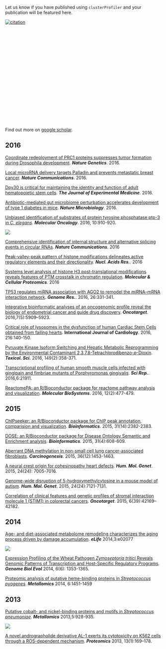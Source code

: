 <!-- AddToAny BEGIN -->
<div class="a2a_kit a2a_kit_size_32 a2a_default_style">
<a class="a2a_dd" href="//www.addtoany.com/share"></a>
<a class="a2a_button_facebook"></a>
<a class="a2a_button_twitter"></a>
<a class="a2a_button_google_plus"></a>
<a class="a2a_button_pinterest"></a>
<a class="a2a_button_reddit"></a>
<a class="a2a_button_sina_weibo"></a>
<a class="a2a_button_wechat"></a>
<a class="a2a_button_douban"></a>
</div>
<script async src="//static.addtoany.com/menu/page.js"></script>
<!-- AddToAny END -->

<link rel="stylesheet" href="https://guangchuangyu.github.io/css/academicons.min.css">
<link rel="stylesheet" href="https://guangchuangyu.github.io/css/font-awesome.min.css">


Let us know if you have published using `clusterProfiler` and your publication will be featured here.

[![citation](https://img.shields.io/badge/cited%20by-111-blue.svg?style=flat)](https://scholar.google.com.hk/scholar?oi=bibs&hl=en&cites=2349076811020942117)

<link rel='stylesheet' href=https://guangchuangyu.github.io/resume/css/morris.css>
<script src='https://guangchuangyu.github.io/resume/css/jquery.min.js' type='text/javascript'></script>
<script src='https://guangchuangyu.github.io/resume/css/raphael-min.js' type='text/javascript'></script>
<script src='https://guangchuangyu.github.io/resume/css/morris-0.4.2.min.js' type='text/javascript'></script>


<style>
  .rChart {
    display: block;
    margin-left: auto; 
    margin-right: auto;
    width: 800px;
    height: 300px;
  }  
  </style>

<div id = 'chart3f2b4761d7c1' class = 'rChart morris'></div>
<script type='text/javascript'>
    var chartParams = {
 "element": "chart3f2b4761d7c1",
"width":            800,
"height":            400,
"xkey": "year",
"ykeys": [
 "cites" 
],
"data": [
 {
 "year": 2012,
"cites":              6,
"pubid": "MLfJN-KU85MC" 
},
{
 "year": 2013,
"cites":             13,
"pubid": "MLfJN-KU85MC" 
},
{
 "year": 2014,
"cites":             18,
"pubid": "MLfJN-KU85MC" 
},
{
 "year": 2015,
"cites":             26,
"pubid": "MLfJN-KU85MC" 
},
{
 "year": 2016,
"cites":             48,
"pubid": "MLfJN-KU85MC" 
} 
],
"id": "chart3f2b4761d7c1",
"labels": "cites" 
},
      chartType = "Bar"
    new Morris[chartType](chartParams)
</script>


Find out more on [<i class="ai ai-google-scholar"></i> google scholar](https://scholar.google.com.hk/scholar?oi=bibs&hl=en&cites=2349076811020942117).
 

## <i class="fa fa-calendar"></i> 2016

[Coordinate redeployment of PRC1 proteins suppresses tumor formation during Drosophila development](http://www.nature.com/ng/journal/vaop/ncurrent/full/ng.3671.html). ***Nature Genetics***. 2016.


[Local microRNA delivery targets Palladin and prevents metastatic breast cancer](http://www.nature.com/ncomms/2016/160919/ncomms12868/full/ncomms12868.html). ***Nature Communications***. 2016.


[Dpy30 is critical for maintaining the identity and function of adult hematopoietic stem cells](http://jem.rupress.org/content/early/2016/09/14/jem.20160185.full). ***The Journal of Experimental Medicine***. 2016.

[Antibiotic-mediated gut microbiome perturbation accelerates development of type 1 diabetes in mice](http://www.nature.com/articles/nmicrobiol2016140). **_Nature Microbiology_**. 2016.

[Unbiased identification of substrates of protein tyrosine phosphatase ptp-3 in *C. elegans*](http://dx.doi.org/10.1016/j.molonc.2016.03.003). **_Molecular Oncology_**. 2016, 10:910-920.

![](featured_img/1-s2.0-S004565351530309X-gr3.jpg)

[Comprehensive identification of internal structure and alternative splicing events in circular RNAs](http://dx.doi.org/10.1038/ncomms12060). **_Nature Communications_**. 2016

[Peak-valley-peak pattern of histone modifications delineates active regulatory elements and their directionality](http://dx.doi.org/10.1093/nar/gkw250). **_Nucl. Acids Res._**. 2016

[Systems level analysis of histone H3 post-translational modifications reveals features of PTM crosstalk in chromatin regulation](http://dx.doi.org/10.1074/mcp.M115.054460). **_Molecular & Cellular Proteomics_**. 2016

[TP53 regulates miRNA association with AGO2 to remodel the miRNA–mRNA interaction network](http://genome.cshlp.org/content/26/3/331.short). __*Genome Res.*__. 2016, 26:331-341.


[Integrative bioinformatic analyses of an oncogenomic profile reveal the biology of endometrial cancer and guide drug discovery](https://www.ncbi.nlm.nih.gov/pmc/articles/PMC4868730/). __*Oncotarget*__. 2016,7(5):5909–5923. 


[Critical role of lysosomes in the dysfunction of human Cardiac Stem Cells obtained from failing hearts](http://dx.doi.org/10.1016/j.ijcard.2016.04.155). **International Journal of Cardiology**. 2016, 216:140-150.

[Pyruvate Kinase Isoform Switching and Hepatic Metabolic Reprogramming by the Environmental Contaminant 2,3,7,8-Tetrachlorodibenzo-*p*-Dioxin](http://toxsci.oxfordjournals.org/content/149/2/358.short). __*Toxicol. Sci.*__ 2016, 149(2):358-371.


[Transcriptional profiling of human smooth muscle cells infected with gingipain and fimbriae mutants of Porphyromonas gingivalis](http://dx.doi.org/10.1038%2Fsrep21911). **_Sci Rep._**. 2016,6:21911.

[ReactomePA: an R/Bioconductor package for reactome pathway analysis and visualization](http://dx.doi.org/10.1039/C5MB00663E). __*Molecular BioSystems*__. 2016, 12(2):477-479.


## <i class="fa fa-calendar"></i> 2015

[ChIPseeker: an R/Bioconductor package for ChIP peak annotation, comparision and visualization](http://bioinformatics.oxfordjournals.org/cgi/content/abstract/btv145). __*Bioinformatics*__. 2015, 31(14):2382-2383.

[DOSE: an R/Bioconductor package for Disease Ontology Semantic and Enrichment analysis](http://bioinformatics.oxfordjournals.org/cgi/content/abstract/btu684). __*Bioinformatics*__. 2015, 31(4):608-609.

[Aberrant DNA methylation in non-small cell lung cancer-associated fibroblasts](http://dx.doi.org/10.1093/carcin/bgv146). __*Carcinogenesis*__. 2015, 36(12):1453-1463. 

[A neural crest origin for cohesinopathy heart defects](http://dx.doi.org/10.1093/hmg/ddv402). __*Hum. Mol. Genet*__. 2015, 24(24): 7005-7016. 

[Genome-wide disruption of 5-hydroxymethylcytosine in a mouse model of autism](http://dx.doi.org/10.1093/hmg/ddv411). __*Hum. Mol. Genet*__. 2015, 24(24):7121-7131. 

[Correlation of clinical features and genetic profiles of stromal interaction molecule 1 (STIM1) in colorectal cancers](https://www.ncbi.nlm.nih.gov/pmc/articles/PMC4747217/). __*Oncotarget*__. 2015, 6(39):42169–42182. 

## <i class="fa fa-calendar"></i> 2014

[Age- and diet-associated metabolome remodeling characterizes the aging process driven by damage accumulation](http://dx.doi.org/10.7554/eLife.02077). **_eLife_** 2014,3:e02077

![](featured_img/elife-02077-fig5-v1.jpg)


[Expression Profiling of the Wheat Pathogen *Zymoseptoria tritici* Reveals Genomic Patterns of Transcription and Host-Specific Regulatory Programs](http://dx.doi.org/10.1093/gbe/evu101). **_Genome Biol Evol_** 2014, 6(6): 1353-1365. 


[Proteomic analysis of putative heme-binding proteins in *Streptococcus pyogenes*](http://dx.doi.org/10.1039/C4MT00027G). **_Metallomics_** 2014, 6:1451-1459


## <i class="fa fa-calendar"></i> 2013

[Putative cobalt- and nickel-binding proteins and motifs in *Streptococcus pneumoniae*](http://dx.doi.org/10.1039/C3MT00126A). **_Metallomics_** 2013,5:928-935.

![](featured_img/c3mt00126a-f2.gif)

[A novel andrographolide derivative AL-1 exerts its cytotoxicity on K562 cells through a ROS-dependent mechanism](http://dx.doi.org/10.1002/pmic.201200273). **_Proteomics_** 2013, 13(1):169–178.

 
